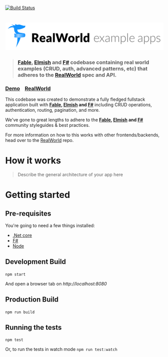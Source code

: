 [![Build Status](https://travis-ci.org/thitemple/real-world-fable.svg?branch=master)](https://travis-ci.org/thitemple/real-world-fable)

# ![RealWorld Example App](logo.png)

> ### [Fable](https://fable.io), [Elmish](https://elmish.github.io/elmish/) and [F#](https://fsharp.org) codebase containing real world examples (CRUD, auth, advanced patterns, etc) that adheres to the [RealWorld](https://github.com/gothinkster/realworld) spec and API.


### [Demo](https://real-world-fable.netlify.com/)&nbsp;&nbsp;&nbsp;&nbsp;[RealWorld](https://github.com/gothinkster/realworld)


This codebase was created to demonstrate a fully fledged fullstack application built with **[Fable](https://fable.io), [Elmish](https://elmish.github.io/elmish/) and [F#](https://fsharp.org)** including CRUD operations, authentication, routing, pagination, and more.

We've gone to great lengths to adhere to the **[Fable](https://fable.io), [Elmish](https://elmish.github.io/elmish/) and [F#](https://fsharp.org)** community styleguides & best practices.

For more information on how to this works with other frontends/backends, head over to the [RealWorld](https://github.com/gothinkster/realworld) repo.


# How it works

> Describe the general architecture of your app here

# Getting started

## Pre-requisites

You're going to need a few things installed:

- [.Net core](https://dotnet.microsoft.com/download)
- [F#](https://fsharp.org/)
- [Node](https://nodejs.org)

## Development Build

`npm start`

And open a browser tab on *http://localhost:8080*

## Production Build

`npm run build`

## Running the tests

`npm test`

Or, to run the tests in watch mode `npm run test:watch`
